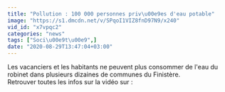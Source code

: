 ```yaml
---
title: "Pollution : 100 000 personnes priv\u00e9es d'eau potable"
image: "https://s1.dmcdn.net/v/SPqoI1VIZ8fnD97N9/x240"
vid_id: "x7vpqc2"
categories: "news"
tags: ["Soci\u00e9t\u00e9",]
date: "2020-08-29T13:47:04+03:00"
---
```

Les vacanciers et les habitants ne peuvent plus consommer de l'eau du robinet dans plusieurs dizaines de communes du Finistère.  <br>Retrouver toutes les infos sur la vidéo sur : 
